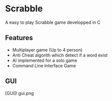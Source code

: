# Scrabble
A easy to play Scrabble game developped in C

## Features 
 - Multiplayer game (Up to 4 person)
 - Anti Cheat algorith which detect if a word exist
 - AI implemented for a solo game
 - Command Line Interface Game

## GUI
[GUI]! gui.png
